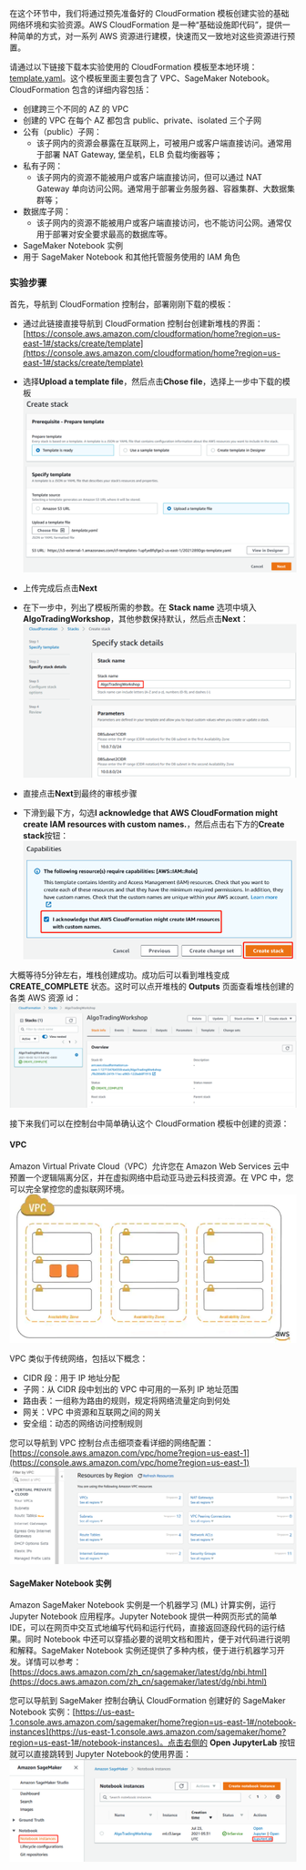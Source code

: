 
在这个环节中，我们将通过预先准备好的 CloudFormation 模板创建实验的基础网络环境和实验资源。AWS CloudFormation 是一种“基础设施即代码”，提供一种简单的方式，对一系列 AWS 资源进行建模，快速而又一致地对这些资源进行预置。

请通过以下链接下载本实验使用的 CloudFormation 模板至本地环境：[template.yaml](/template/template.yaml)。这个模板里面主要包含了 VPC、SageMaker Notebook。CloudFormation 包含的详细内容包括：

- 创建跨三个不同的 AZ 的 VPC
- 创建的 VPC 在每个 AZ 都包含 public、private、isolated 三个子网
- 公有（public）子网：
  - 该子网内的资源会暴露在互联网上，可被用户或客户端直接访问。通常用于部署 NAT Gateway, 堡垒机，ELB 负载均衡器等；
- 私有子网：
  - 该子网内的资源不能被用户或客户端直接访问，但可以通过 NAT Gateway 单向访问公网。通常用于部署业务服务器、容器集群、大数据集群等；
- 数据库子网：
  - 该子网内的资源不能被用户或客户端直接访问，也不能访问公网。通常仅用于部署对安全要求最高的数据库等。
- SageMaker Notebook 实例
- 用于 SageMaker Notebook 和其他托管服务使用的 IAM 角色


### 实验步骤

首先，导航到 CloudFormation 控制台，部署刚刚下载的模板：

- 通过此链接直接导航到 CloudFormation 控制台创建新堆栈的界面：[https://console.aws.amazon.com/cloudformation/home?region=us-east-1#/stacks/create/template](https://console.aws.amazon.com/cloudformation/home?region=us-east-1#/stacks/create/template)
- 选择**Upload a template file**，然后点击**Chose file**，选择上一步中下载的模板
![](/images/upload_template.png)

- 上传完成后点击**Next**
- 在下一步中，列出了模板所需的参数。在 **Stack name** 选项中填入 **AlgoTradingWorkshop**，其他参数保持默认，然后点击**Next**：
![](/images/template_parameters.png)

- 直接点击**Next**到最终的审核步骤
- 下滑到最下方，勾选**I acknowledge that AWS CloudFormation might create IAM resources with custom names.**，然后点击右下方的**Create stack**按钮：
![](/images/create_stack.png)

大概等待5分钟左右，堆栈创建成功。成功后可以看到堆栈变成 **CREATE_COMPLETE** 状态。这时可以点开堆栈的 **Outputs** 页面查看堆栈创建的各类 AWS 资源 id：
![](/images/update_complete.png)

接下来我们可以在控制台中简单确认这个 CloudFormation 模板中创建的资源：

#### VPC

Amazon Virtual Private Cloud（VPC）允许您在 Amazon Web Services 云中预置一个逻辑隔离分区，并在虚拟网络中启动亚马逊云科技资源。在 VPC 中，您可以完全掌控您的虚拟联网环境。
![](/images/vpc_3az.png)

VPC 类似于传统网络，包括以下概念：

- CIDR 段：用于 IP 地址分配
- 子网：从 CIDR 段中划出的 VPC 中可用的一系列 IP 地址范围
- 路由表：一组称为路由的规则，规定将网络流量定向到何处
- 网关：VPC 中资源和互联网之间的网关
- 安全组：动态的网络访问控制规则

您可以导航到 VPC 控制台点击细项查看详细的网络配置：[https://console.aws.amazon.com/vpc/home?region=us-east-1](https://console.aws.amazon.com/vpc/home?region=us-east-1)
![](/images/vpc_dashboard.png)

#### SageMaker Notebook 实例

Amazon SageMaker Notebook 实例是一个机器学习 (ML) 计算实例，运行 Jupyter Notebook 应用程序。Jupyter Notebook 提供一种网页形式的简单 IDE，可以在网页中交互式地编写代码和运行代码，直接返回逐段代码的运行结果。同时 Notebook 中还可以穿插必要的说明文档和图片，便于对代码进行说明和解释。SageMaker Notebook 实例还提供了多种内核，便于进行机器学习开发。详情可以参考：[https://docs.aws.amazon.com/zh_cn/sagemaker/latest/dg/nbi.html](https://docs.aws.amazon.com/zh_cn/sagemaker/latest/dg/nbi.html)

您可以导航到 SageMaker 控制台确认 CloudFormation 创建好的 SageMaker Notebook 实例：[https://us-east-1.console.aws.amazon.com/sagemaker/home?region=us-east-1#/notebook-instances](https://us-east-1.console.aws.amazon.com/sagemaker/home?region=us-east-1#/notebook-instances)。点击右侧的 **Open JupyterLab** 按钮就可以直接跳转到 Jupyter Notebook的使用界面：
![](/images/sagemaker_notebook.png)